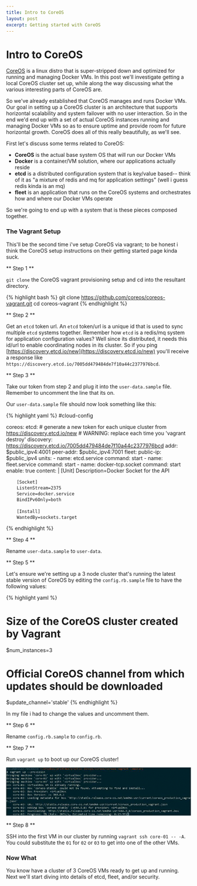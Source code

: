 ```yaml
---
title: Intro to CoreOS
layout: post
excerpt: Getting started with CoreOS
---
```


# Intro to CoreOS

[CoreOS](https://coreos.com/) is a linux distro that is super-stripped down and optimized for running and managing Docker VMs. In this post we'll investigate getting a local CoreOS cluster set up, while along the way discussing what the various interesting parts of CoreOS are. 

So we've already established that CoreOS manages and runs Docker VMs. Our goal in setting up a CoreOS cluster is an architecture that supports horizontal scalability and system failover with no user interaction. So in the end we'd end up with a set of actual CoreOS instances running and managing Docker VMs so as to ensure uptime and provide room for future horizontal growth. CoreOS does all of this really beautifully, as we'll see.

First let's discuss some terms related to CoreOS:

- **CoreOS** is the actual base system OS that will run our Docker VMs
- **Docker** is a container/VM solution, where our applications actually reside
- **etcd** is a distributed configuration system that is key/value based-- think of it as "a mixture of redis and mq for application settings" (well i guess redis kinda is an mq)
- **fleet** is an application that runs on the CoreOS systems and orchestrates how and where our Docker VMs operate

So we're going to end up with a system that is these pieces composed together. 

### The Vagrant Setup

This'll be the second time i've setup CoreOS via vagrant; to be honest i think the CoreOS setup instructions on their getting started page kinda suck. 

** Step 1 **

`git clone` the CoreOS vagrant provisioning setup and cd into the resultant directory.

{% highlight bash %}
git clone https://github.com/coreos/coreos-vagrant.git
cd coreos-vagrant
{% endhighlight %}

** Step 2 **

Get an `etcd` token url. An `etcd` token/url is a unique id that is used to sync multiple `etcd` systems together. Remember how `etcd` is a redis/mq system for application configuration values? Well since its distributed, it needs this id/url to enable coordinating nodes in its cluster. So if you ping [https://discovery.etcd.io/new](https://discovery.etcd.io/new) you'll receive a response like `https://discovery.etcd.io/7005dd479484de7f10a44c2377976bcd`.

** Step 3 **

Take our token from step 2 and plug it into the `user-data.sample` file. Remember to uncomment the line that its on.

Our `user-data.sample` file should now look something like this:

{% highlight yaml %}
#cloud-config

coreos:
  etcd:
    # generate a new token for each unique cluster from https://discovery.etcd.io/new
    # WARNING: replace each time you 'vagrant destroy'
    discovery: https://discovery.etcd.io/7005dd479484de7f10a44c2377976bcd
    addr: $public_ipv4:4001
    peer-addr: $public_ipv4:7001
  fleet:
    public-ip: $public_ipv4
  units:
    - name: etcd.service
      command: start
    - name: fleet.service
      command: start
    - name: docker-tcp.socket
      command: start
      enable: true
      content: |
        [Unit]
        Description=Docker Socket for the API

        [Socket]
        ListenStream=2375
        Service=docker.service
        BindIPv6Only=both

        [Install]
        WantedBy=sockets.target
{% endhighlight %}

** Step 4 **

Rename `user-data.sample` to `user-data`.

** Step 5 **

Let's ensure we're setting up a 3 node cluster that's running the latest stable version of CoreOS by editing the `config.rb.sample` file to have the following values:

{% highlight yaml %}
# Size of the CoreOS cluster created by Vagrant
$num_instances=3

# Official CoreOS channel from which updates should be downloaded
$update_channel='stable'
{% endhighlight %}

In my file i had to change the values and uncomment them. 

** Step 6 **

Rename `config.rb.sample` to `config.rb`.

** Step 7 **

Run `vagrant up` to boot up our CoreOS cluster!

![CoreOS Vagrant Up](/resources/img/coreos-docker-vagrant-01.gif)

** Step 8 **

SSH into the first VM in our cluster by running `vagrant ssh core-01 -- -A`. You could substitute the `01` for `02` or `03` to get into one of the other VMs. 

### Now What

You know have a cluster of 3 CoreOS VMs ready to get up and running. Next we'll start diving into details of etcd, fleet, and/or security. 

